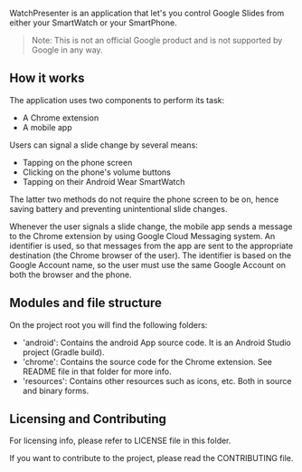 WatchPresenter is an application that let's you control Google Slides from either your SmartWatch or your SmartPhone.

> Note: This is not an official Google product and is not supported by Google in any way.

## How it works

The application uses two components to perform its task:
- A Chrome extension
- A mobile app

Users can signal a slide change by several means:

- Tapping on the phone screen
- Clicking on the phone's volume buttons
- Tapping on their Android Wear SmartWatch

The latter two methods do not require the phone screen to be on, hence saving battery and preventing unintentional slide changes.

Whenever the user signals a slide change, the mobile app sends a message to the Chrome extension by using Google Cloud Messaging system. An identifier is used, so that messages from the app are sent to the appropriate destination (the Chrome browser of the user). The identifier is based on the Google Account name, so the user must use the same Google Account on both the browser and the phone.

## Modules and file structure

On the project root you will find the following folders:

- 'android': Contains the android App source code. It is an Android Studio project (Gradle build).
- 'chrome': Contains the source code for the Chrome extension. See README file in that folder for more info.
- 'resources': Contains other resources such as icons, etc. Both in source and binary forms.

## Licensing and Contributing

For licensing info, please refer to LICENSE file in this folder.

If you want to contribute to the project, please read the CONTRIBUTING file.

